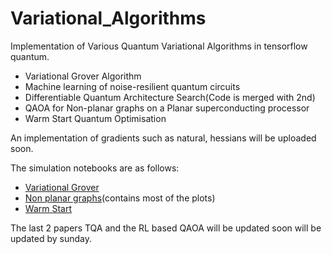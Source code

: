 # Variational_Algorithms
Implementation of Various Quantum Variational Algorithms in tensorflow quantum.
* Variational Grover Algorithm
* Machine learning of noise-resilient quantum circuits
* Differentiable Quantum Architecture Search(Code is merged with 2nd)
* QAOA for Non-planar graphs on a Planar superconducting processor
* Warm Start Quantum Optimisation

An implementation of gradients such as natural, hessians will be uploaded soon.

The simulation notebooks are as follows:
* [Variational Grover](https://colab.research.google.com/drive/147d33KXnn91suRO225ATzrFZxufW2t7A#scrollTo=NZ2C2d_3QZsq)
* [Non planar graphs](https://colab.research.google.com/drive/147d33KXnn91suRO225ATzrFZxufW2t7A#scrollTo=NZ2C2d_3QZsq)(contains most of the plots)
* [Warm Start](https://colab.research.google.com/drive/147d33KXnn91suRO225ATzrFZxufW2t7A#scrollTo=NZ2C2d_3QZsq)

The last 2 papers TQA and the RL based QAOA will be updated soon will be updated by sunday.
